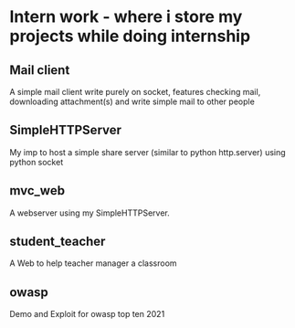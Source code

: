 # Intern work - where i store my projects while doing internship  

## Mail client  

A simple mail client write purely on socket, features checking mail, downloading attachment(s) and write simple mail to other people

## SimpleHTTPServer

My imp to host a simple share server (similar to python http.server) using python socket

## mvc\_web

A webserver using my SimpleHTTPServer.

## student\_teacher

A Web to help teacher manager a classroom

## owasp

Demo and Exploit for owasp top ten 2021
